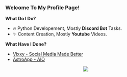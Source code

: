 ### Welcome To My Profile Page!




 **What Do I Do?**

- 🔥 Python Developement, Mostly  **Discord Bot** Tasks.
- ✨ Content Creation, Mostly  **Youtube** Videos.

**What Have I Done?**

- [Vixxy - Social Media Made Better](https://vixxy.app)
- [AstroApp - AIO](https://discord.gg/astroapp)

<div align="center"><img src="https://github-profile-trophy.vercel.app/?username=S3LTDEV&theme=dracula&count_private=true" </div>
